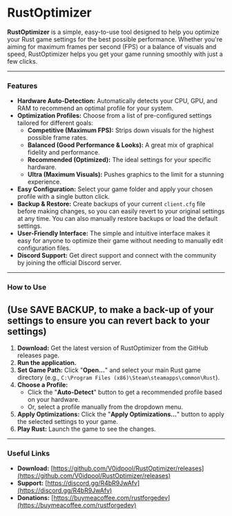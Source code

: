 # RustOptimizer

**RustOptimizer** is a simple, easy-to-use tool designed to help you optimize your Rust game settings for the best possible performance. Whether you're aiming for maximum frames per second (FPS) or a balance of visuals and speed, RustOptimizer helps you get your game running smoothly with just a few clicks.

---

### Features

* **Hardware Auto-Detection:** Automatically detects your CPU, GPU, and RAM to recommend an optimal profile for your system.
* **Optimization Profiles:** Choose from a list of pre-configured settings tailored for different goals:
    * **Competitive (Maximum FPS):** Strips down visuals for the highest possible frame rates.
    * **Balanced (Good Performance & Looks):** A great mix of graphical fidelity and performance.
    * **Recommended (Optimized):** The ideal settings for your specific hardware.
    * **Ultra (Maximum Visuals):** Pushes graphics to the limit for a stunning experience.
* **Easy Configuration:** Select your game folder and apply your chosen profile with a single button click.
* **Backup & Restore:** Create backups of your current `client.cfg` file before making changes, so you can easily revert to your original settings at any time. You can also manually restore backups or load the default settings.
* **User-Friendly Interface:** The simple and intuitive interface makes it easy for anyone to optimize their game without needing to manually edit configuration files.
* **Discord Support:** Get direct support and connect with the community by joining the official Discord server.

---

### How to Use
## **(Use SAVE BACKUP, to make a back-up of your settings to ensure you can revert back to your settings)**
1.  **Download:** Get the latest version of RustOptimizer from the GitHub releases page.
2.  **Run the application.**
3.  **Set Game Path:** Click "**Open...**" and select your main Rust game directory (e.g., `C:\Program Files (x86)\Steam\steamapps\common\Rust`).
4.  **Choose a Profile:**
    * Click the "**Auto-Detect**" button to get a recommended profile based on your hardware.
    * Or, select a profile manually from the dropdown menu.
5.  **Apply Optimizations:** Click the "**Apply Optimizations...**" button to apply the selected settings to your game.
6.  **Play Rust:** Launch the game to see the changes.

---

### Useful Links

* **Download:** [https://github.com/V0idpool/RustOptimizer/releases](https://github.com/V0idpool/RustOptimizer/releases)
* **Support:** [https://discord.gg/R4bR9JwAfv](https://discord.gg/R4bR9JwAfv)
* **Donations:** [https://buymeacoffee.com/rustforgedev](https://buymeacoffee.com/rustforgedev)
